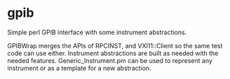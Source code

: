 # gpib
Simple perl GPIB interface with some instrument abstractions.

GPIBWrap merges the APIs of RPCINST, and VXI11::Client so the same test code can use either. Instrument abstractions
are built as needed with the needed features. Generic_Instrument.pm can be used to represent any instrument or as a template
for a new abstraction.
